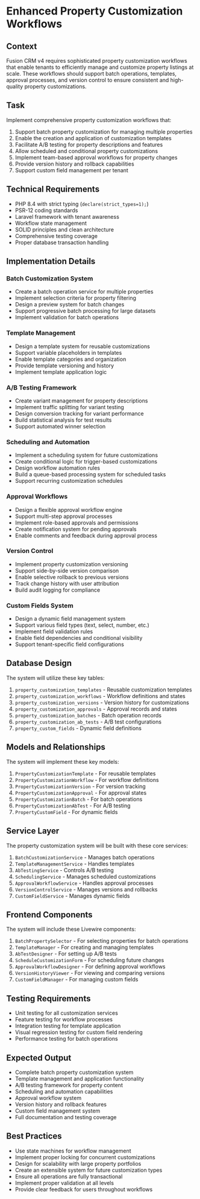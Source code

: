 # Enhanced Property Customization Workflows

## Context
Fusion CRM v4 requires sophisticated property customization workflows that enable tenants to efficiently manage and customize property listings at scale. These workflows should support batch operations, templates, approval processes, and version control to ensure consistent and high-quality property customizations.

## Task
Implement comprehensive property customization workflows that:

1. Support batch property customization for managing multiple properties
2. Enable the creation and application of customization templates
3. Facilitate A/B testing for property descriptions and features
4. Allow scheduled and conditional property customizations
5. Implement team-based approval workflows for property changes
6. Provide version history and rollback capabilities
7. Support custom field management per tenant

## Technical Requirements
- PHP 8.4 with strict typing (`declare(strict_types=1);`)
- PSR-12 coding standards
- Laravel framework with tenant awareness
- Workflow state management
- SOLID principles and clean architecture
- Comprehensive testing coverage
- Proper database transaction handling

## Implementation Details

### Batch Customization System
- Create a batch operation service for multiple properties
- Implement selection criteria for property filtering
- Design a preview system for batch changes
- Support progressive batch processing for large datasets
- Implement validation for batch operations

### Template Management
- Design a template system for reusable customizations
- Support variable placeholders in templates
- Enable template categories and organization
- Provide template versioning and history
- Implement template application logic

### A/B Testing Framework
- Create variant management for property descriptions
- Implement traffic splitting for variant testing
- Design conversion tracking for variant performance
- Build statistical analysis for test results
- Support automated winner selection

### Scheduling and Automation
- Implement a scheduling system for future customizations
- Create conditional logic for trigger-based customizations
- Design workflow automation rules
- Build a queue-based processing system for scheduled tasks
- Support recurring customization schedules

### Approval Workflows
- Design a flexible approval workflow engine
- Support multi-step approval processes
- Implement role-based approvals and permissions
- Create notification system for pending approvals
- Enable comments and feedback during approval process

### Version Control
- Implement property customization versioning
- Support side-by-side version comparison
- Enable selective rollback to previous versions
- Track change history with user attribution
- Build audit logging for compliance

### Custom Fields System
- Design a dynamic field management system
- Support various field types (text, select, number, etc.)
- Implement field validation rules
- Enable field dependencies and conditional visibility
- Support tenant-specific field configurations

## Database Design
The system will utilize these key tables:

1. `property_customization_templates` - Reusable customization templates
2. `property_customization_workflows` - Workflow definitions and states
3. `property_customization_versions` - Version history for customizations
4. `property_customization_approvals` - Approval records and states
5. `property_customization_batches` - Batch operation records
6. `property_customization_ab_tests` - A/B test configurations
7. `property_custom_fields` - Dynamic field definitions

## Models and Relationships
The system will implement these key models:

1. `PropertyCustomizationTemplate` - For reusable templates
2. `PropertyCustomizationWorkflow` - For workflow definitions
3. `PropertyCustomizationVersion` - For version tracking
4. `PropertyCustomizationApproval` - For approval states
5. `PropertyCustomizationBatch` - For batch operations
6. `PropertyCustomizationAbTest` - For A/B testing
7. `PropertyCustomField` - For dynamic fields

## Service Layer
The property customization system will be built with these core services:

1. `BatchCustomizationService` - Manages batch operations
2. `TemplateManagementService` - Handles templates
3. `AbTestingService` - Controls A/B testing
4. `SchedulingService` - Manages scheduled customizations
5. `ApprovalWorkflowService` - Handles approval processes
6. `VersionControlService` - Manages versions and rollbacks
7. `CustomFieldService` - Manages dynamic fields

## Frontend Components
The system will include these Livewire components:

1. `BatchPropertySelector` - For selecting properties for batch operations
2. `TemplateManager` - For creating and managing templates
3. `AbTestDesigner` - For setting up A/B tests
4. `ScheduleCustomizationForm` - For scheduling future changes
5. `ApprovalWorkflowDesigner` - For defining approval workflows
6. `VersionHistoryViewer` - For viewing and comparing versions
7. `CustomFieldManager` - For managing custom fields

## Testing Requirements
- Unit testing for all customization services
- Feature testing for workflow processes
- Integration testing for template application
- Visual regression testing for custom field rendering
- Performance testing for batch operations

## Expected Output
- Complete batch property customization system
- Template management and application functionality
- A/B testing framework for property content
- Scheduling and automation capabilities
- Approval workflow system
- Version history and rollback features
- Custom field management system
- Full documentation and testing coverage

## Best Practices
- Use state machines for workflow management
- Implement proper locking for concurrent customizations
- Design for scalability with large property portfolios
- Create an extensible system for future customization types
- Ensure all operations are fully transactional
- Implement proper validation at all levels
- Provide clear feedback for users throughout workflows
